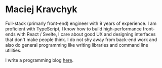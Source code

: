 # Maciej Kravchyk

Full-stack (primarly front-end) engineer with 9 years of experience. I am proficient with TypeScript, I know how to build high-performance front-ends with React / Svelte, I care about good UX and designing interfaces that don't make people think. I  do not shy away from back-end work and also do general programming like writing libraries and command line utilities.

I write a programming blog [here](https://www.kravchyk.com).
